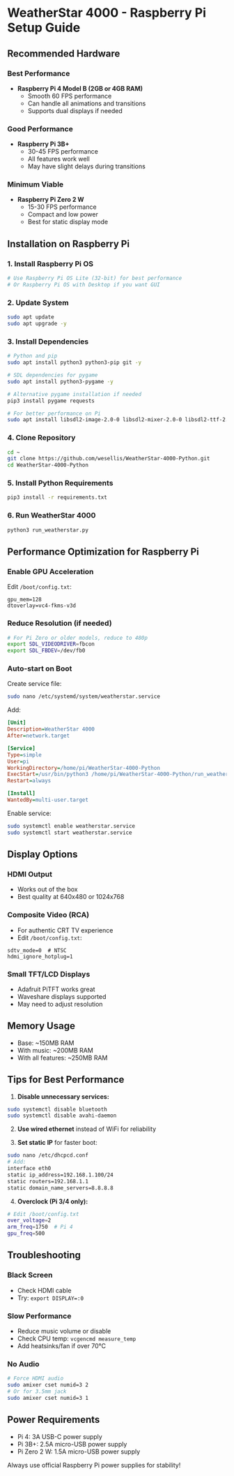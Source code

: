 # WeatherStar 4000 - Raspberry Pi Setup Guide

## Recommended Hardware

### Best Performance
- **Raspberry Pi 4 Model B (2GB or 4GB RAM)**
  - Smooth 60 FPS performance
  - Can handle all animations and transitions
  - Supports dual displays if needed

### Good Performance
- **Raspberry Pi 3B+**
  - 30-45 FPS performance
  - All features work well
  - May have slight delays during transitions

### Minimum Viable
- **Raspberry Pi Zero 2 W**
  - 15-30 FPS performance
  - Compact and low power
  - Best for static display mode

## Installation on Raspberry Pi

### 1. Install Raspberry Pi OS
```bash
# Use Raspberry Pi OS Lite (32-bit) for best performance
# Or Raspberry Pi OS with Desktop if you want GUI
```

### 2. Update System
```bash
sudo apt update
sudo apt upgrade -y
```

### 3. Install Dependencies
```bash
# Python and pip
sudo apt install python3 python3-pip git -y

# SDL dependencies for pygame
sudo apt install python3-pygame -y

# Alternative pygame installation if needed
pip3 install pygame requests

# For better performance on Pi
sudo apt install libsdl2-image-2.0-0 libsdl2-mixer-2.0-0 libsdl2-ttf-2.0-0 -y
```

### 4. Clone Repository
```bash
cd ~
git clone https://github.com/wesellis/WeatherStar-4000-Python.git
cd WeatherStar-4000-Python
```

### 5. Install Python Requirements
```bash
pip3 install -r requirements.txt
```

### 6. Run WeatherStar 4000
```bash
python3 run_weatherstar.py
```

## Performance Optimization for Raspberry Pi

### Enable GPU Acceleration
Edit `/boot/config.txt`:
```
gpu_mem=128
dtoverlay=vc4-fkms-v3d
```

### Reduce Resolution (if needed)
```bash
# For Pi Zero or older models, reduce to 480p
export SDL_VIDEODRIVER=fbcon
export SDL_FBDEV=/dev/fb0
```

### Auto-start on Boot

Create service file:
```bash
sudo nano /etc/systemd/system/weatherstar.service
```

Add:
```ini
[Unit]
Description=WeatherStar 4000
After=network.target

[Service]
Type=simple
User=pi
WorkingDirectory=/home/pi/WeatherStar-4000-Python
ExecStart=/usr/bin/python3 /home/pi/WeatherStar-4000-Python/run_weatherstar.py
Restart=always

[Install]
WantedBy=multi-user.target
```

Enable service:
```bash
sudo systemctl enable weatherstar.service
sudo systemctl start weatherstar.service
```

## Display Options

### HDMI Output
- Works out of the box
- Best quality at 640x480 or 1024x768

### Composite Video (RCA)
- For authentic CRT TV experience
- Edit `/boot/config.txt`:
```
sdtv_mode=0  # NTSC
hdmi_ignore_hotplug=1
```

### Small TFT/LCD Displays
- Adafruit PiTFT works great
- Waveshare displays supported
- May need to adjust resolution

## Memory Usage

- Base: ~150MB RAM
- With music: ~200MB RAM
- With all features: ~250MB RAM

## Tips for Best Performance

1. **Disable unnecessary services:**
```bash
sudo systemctl disable bluetooth
sudo systemctl disable avahi-daemon
```

2. **Use wired ethernet** instead of WiFi for reliability

3. **Set static IP** for faster boot:
```bash
sudo nano /etc/dhcpcd.conf
# Add:
interface eth0
static ip_address=192.168.1.100/24
static routers=192.168.1.1
static domain_name_servers=8.8.8.8
```

4. **Overclock (Pi 3/4 only):**
```bash
# Edit /boot/config.txt
over_voltage=2
arm_freq=1750  # Pi 4
gpu_freq=500
```

## Troubleshooting

### Black Screen
- Check HDMI cable
- Try: `export DISPLAY=:0`

### Slow Performance
- Reduce music volume or disable
- Check CPU temp: `vcgencmd measure_temp`
- Add heatsinks/fan if over 70°C

### No Audio
```bash
# Force HDMI audio
sudo amixer cset numid=3 2
# Or for 3.5mm jack
sudo amixer cset numid=3 1
```

## Power Requirements

- Pi 4: 3A USB-C power supply
- Pi 3B+: 2.5A micro-USB power supply
- Pi Zero 2 W: 1.5A micro-USB power supply

Always use official Raspberry Pi power supplies for stability!